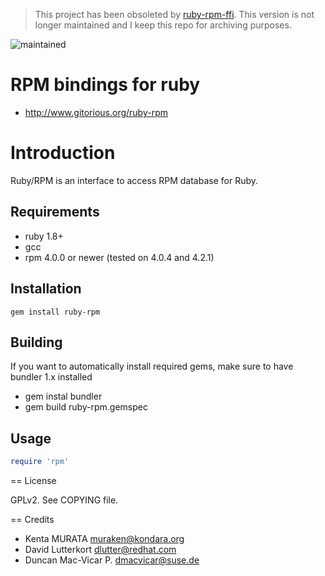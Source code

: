 
>This project has been obsoleted by [ruby-rpm-ffi](https://github.com/dmacvicar/ruby-rpm-ffi). This version is not longer maintained and I keep this repo for archiving purposes. 

![maintained](https://img.shields.io/maintenance/yes/2012.svg)

# RPM bindings for ruby

* http://www.gitorious.org/ruby-rpm

# Introduction

Ruby/RPM is an interface to access RPM database for Ruby.
  
## Requirements

* ruby 1.8+
* gcc
* rpm 4.0.0 or newer (tested on 4.0.4 and 4.2.1)

## Installation

```console
gem install ruby-rpm
```

## Building

If you want to automatically install required gems, make sure to
have bundler 1.x installed

* gem instal bundler
* gem build ruby-rpm.gemspec

## Usage

```ruby
require 'rpm'
```  
  
== License

GPLv2. See COPYING file.

== Credits

* Kenta MURATA <muraken@kondara.org>
* David Lutterkort <dlutter@redhat.com>
* Duncan Mac-Vicar P. <dmacvicar@suse.de>

